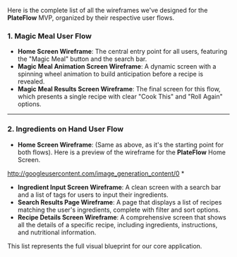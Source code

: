 Here is the complete list of all the wireframes we've designed for the **PlateFlow** MVP, organized by their respective user flows.

### **1. Magic Meal User Flow**

* **Home Screen Wireframe**: The central entry point for all users, featuring the "Magic Meal" button and the search bar.
* **Magic Meal Animation Screen Wireframe**: A dynamic screen with a spinning wheel animation to build anticipation before a recipe is revealed.
* **Magic Meal Results Screen Wireframe**: The final screen for this flow, which presents a single recipe with clear "Cook This" and "Roll Again" options.

---

### **2. Ingredients on Hand User Flow**

* **Home Screen Wireframe**: (Same as above, as it's the starting point for both flows).
Here is a preview of the wireframe for the **PlateFlow** Home Screen.

http://googleusercontent.com/image_generation_content/0
* 
* **Ingredient Input Screen Wireframe**: A clean screen with a search bar and a list of tags for users to input their ingredients.
* **Search Results Page Wireframe**: A page that displays a list of recipes matching the user's ingredients, complete with filter and sort options.
* **Recipe Details Screen Wireframe**: A comprehensive screen that shows all the details of a specific recipe, including ingredients, instructions, and nutritional information.

This list represents the full visual blueprint for our core application.
